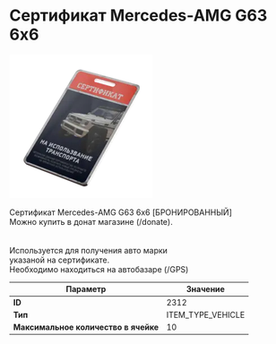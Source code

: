 # Сертификат Mercedes-AMG G63 6x6

![Item Image](../img/2312.webp?raw=true)

Сертификат Mercedes-AMG G63 6x6 [БРОНИРОВАННЫЙ]<br>Можно купить в донат магазине (/donate).<br><br><br>Используется для получения авто марки <br>указаной на сертификате.<br>Необходимо находиться на автобазаре (/GPS)


| Параметр | Значение |
|----------|----------|
| **ID** | 2312 |
| **Тип** | ITEM_TYPE_VEHICLE |
| **Максимальное количество в ячейке** | 10 |

